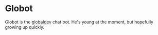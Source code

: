 # Globot

Globot is the [globaldev](http://globaldev.co.uk/) chat bot.  He's young at the moment, but hopefully growing up quickly.
